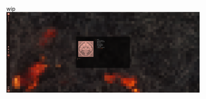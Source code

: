 wip
![FullScreen-2025-06-11_09-56-24.png](https://github.com/j5onrf/dots/blob/main/waybar/May17-2025-Updates/themes/Ghostbar-Expedition/FullScreen-2025-06-11_09-56-24.png)
